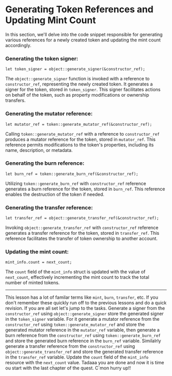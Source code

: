 # Generating Token References and Updating Mint Count

In this section, we'll delve into the code snippet responsible for generating various references for a newly created token and updating the mint count accordingly.

### Generating the token signer:

```move
let token_signer = object::generate_signer(&constructor_ref);
```

The `object::generate_signer` function is invoked with a reference to `constructor_ref`, representing the newly created token. It generates a signer for the token, stored in `token_signer`. This signer facilitates actions on behalf of the token, such as property modifications or ownership transfers.

### Generating the mutator reference:

```move
let mutator_ref = token::generate_mutator_ref(&constructor_ref);
```
Calling `token::generate_mutator_ref` with a reference to `constructor_ref` produces a mutator reference for the token, stored in `mutator_ref`. This reference permits modifications to the token's properties, including its name, description, or metadata.

### Generating the burn reference:

```move
let burn_ref = token::generate_burn_ref(&constructor_ref);
```
Utilizing `token::generate_burn_ref` with `constructor_ref` reference generates a burn reference for the token, stored in `burn_ref`. This reference enables the destruction of the token if needed.

### Generating the transfer reference:

```move
let transfer_ref = object::generate_transfer_ref(&constructor_ref);
```
Invoking `object::generate_transfer_ref` with `constructor_ref` reference generates a transfer reference for the token, stored in `transfer_ref`. This reference facilitates the transfer of token ownership to another account.

### Updating the mint count:

```move
mint_info.count = next_count;
```
The `count` field of the `mint_info` struct is updated with the value of `next_count`, effectively incrementing the mint count to track the total number of minted tokens.

---
This lesson has a lot of familar terms like `mint`, `burn`, `transfer`, etc. If you don't remember these quickly run off to the previous lessons and do a quick revision. If you are all set let's jump to the tasks. Generate a signer from the `constructor_ref` using `object::generate_signer` store the generated signer in the `token_signer` variable. For it generate a mutator reference from the `constructor_ref` using `token::generate_mutator_ref` and store the generated mutator reference in the `mutator_ref` variable, then generate a burn reference from the `constructor_ref` using `token::generate_burn_ref`  and store the generated burn reference in the `burn_ref` variable. Similalrly generate a transfer reference from the `constructor_ref` using `object::generate_transfer_ref` and store the generated transfer reference in the `transfer_ref` variable. Update the `count` field of the `mint_info` resource with the `next_count` value. Tadaaa you are done and now it is time ou start with the last chapter of the quest. C`mon hurry up!!
